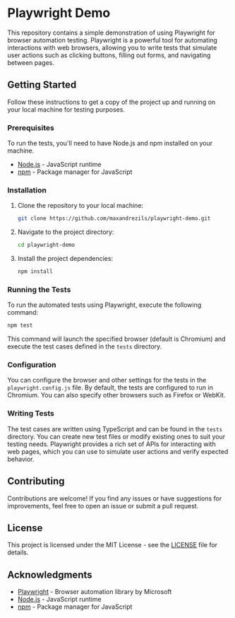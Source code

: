 # Playwright Demo

This repository contains a simple demonstration of using Playwright for browser automation testing. Playwright is a powerful tool for automating interactions with web browsers, allowing you to write tests that simulate user actions such as clicking buttons, filling out forms, and navigating between pages.

## Getting Started

Follow these instructions to get a copy of the project up and running on your local machine for testing purposes.

### Prerequisites

To run the tests, you'll need to have Node.js and npm installed on your machine.

- [Node.js](https://nodejs.org/) - JavaScript runtime
- [npm](https://www.npmjs.com/) - Package manager for JavaScript

### Installation

1. Clone the repository to your local machine:

   ```bash
   git clone https://github.com/maxandrezils/playwright-demo.git
   ```

2. Navigate to the project directory:

   ```bash
   cd playwright-demo
   ```

3. Install the project dependencies:

   ```bash
   npm install
   ```

### Running the Tests

To run the automated tests using Playwright, execute the following command:

```bash
npm test
```

This command will launch the specified browser (default is Chromium) and execute the test cases defined in the `tests` directory.

### Configuration

You can configure the browser and other settings for the tests in the `playwright.config.js` file. By default, the tests are configured to run in Chromium. You can also specify other browsers such as Firefox or WebKit.

### Writing Tests

The test cases are written using TypeScript and can be found in the `tests` directory. You can create new test files or modify existing ones to suit your testing needs. Playwright provides a rich set of APIs for interacting with web pages, which you can use to simulate user actions and verify expected behavior.

## Contributing

Contributions are welcome! If you find any issues or have suggestions for improvements, feel free to open an issue or submit a pull request.

## License

This project is licensed under the MIT License - see the [LICENSE](LICENSE) file for details.

## Acknowledgments

- [Playwright](https://playwright.dev/) - Browser automation library by Microsoft
- [Node.js](https://nodejs.org/) - JavaScript runtime
- [npm](https://www.npmjs.com/) - Package manager for JavaScript
